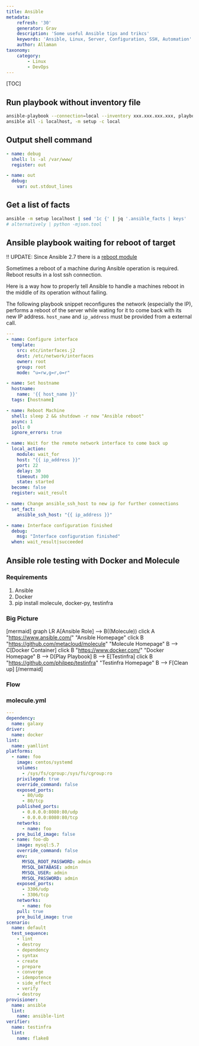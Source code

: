 ```yaml
---
title: Ansible
metadata:
    refresh: '30'
    generator: Grav
    description: 'Some useful Ansible tips and trikcs'
    keywords: 'Ansible, Linux, Server, Configuration, SSH, Automation'
    author: Allaman
taxonomy:
    category:
        - Linux
        - DevOps
---
```


[TOC]

## Run playbook without inventory file

```sh
ansible-playbook --connection=local --inventory xxx.xxx.xxx.xxx, playbook.yml # be aware of the comma
ansible all -i localhost, -m setup -c local
```

## Output shell command

```yaml
- name: debug
  shell: ls -al /var/www/
  register: out

- name: out
  debug:
    var: out.stdout_lines
```

## Get a list of facts

```sh
ansible -m setup localhost | sed '1c {' | jq '.ansible_facts | keys'
# alternatively | python -mjson.tool
```

## Ansible playbook waiting for reboot of target

!! UPDATE: Since Ansible 2.7 there is a [reboot module](https://docs.ansible.com/ansible/devel/modules/reboot_module.html)

Sometimes a reboot of a machine during Ansible operation is required. Reboot results in a lost ssh connection.

Here is a way how to properly tell Ansible to handle a machines reboot in the middle of its operation without failing.

The following playbook snippet reconfigures the network (especially the IP), performs a reboot of the server while wating for it to come back with its new IP address. `host_name` and `ip_address` must be provided from a external call.

```yaml
---
- name: Configure interface
  template:
    src: etc/interfaces.j2
    dest: /etc/network/interfaces
    owner: root
    group: root
    mode: "u=rw,g=r,o=r"

- name: Set hostname
  hostname:
    name: '{{ host_name }}'
  tags: [hostname]

- name: Reboot Machine
  shell: sleep 2 && shutdown -r now "Ansible reboot"
  async: 1
  poll: 0
  ignore_errors: true

- name: Wait for the remote network interface to come back up
  local_action:
    module: wait_for
    host: "{{ ip_address }}"
    port: 22
    delay: 30
    timeout: 300
    state: started
  become: false
  register: wait_result

- name: Change ansible_ssh_host to new ip for further connections
  set_fact:
    ansible_ssh_host: "{{ ip_address }}"

- name: Interface configuration finished
  debug:
    msg: "Interface configuration finished"
  when: wait_result|succeeded
```

## Ansible role testing with Docker and Molecule

### Requirements

1. Ansible
1. Docker
3. pip install molecule, docker-py, testinfra

### Big Picture

[mermaid]
graph LR
    A[Ansible Role] --> B((Molecule))
        click A "https://www.ansible.com/" "Ansible Homepage"
        click B "https://github.com/metacloud/molecule" "Molecule Homepage"
    B --> C[Docker Container]
        click B "https://www.docker.com/" "Docker Homepage"
    B --> D[Play Playbook]
    B --> E[Testinfra]
       click B "https://github.com/philpep/testinfra" "Testinfra Homepage"
    B --> F[Clean up]
[/mermaid]

### Flow

### molecule.yml

```yml
---
dependency:
  name: galaxy
driver:
  name: docker
lint:
  name: yamllint
platforms:
  - name: foo
    image: centos/systemd
    volumes:
      - /sys/fs/cgroup:/sys/fs/cgroup:ro
    privileged: true
    override_command: false
    exposed_ports:
      - 80/udp
      - 80/tcp
    published_ports:
      - 0.0.0.0:8080:80/udp
      - 0.0.0.0:8080:80/tcp
    networks:
      - name: foo
    pre_build_image: false
  - name: foo-db
    image: mysql:5.7
    override_command: false
    env:
      MYSQL_ROOT_PASSWORD: admin
      MYSQL_DATABASE: admin
      MYSQL_USER: admin
      MYSQL_PASSWORD: admin
    exposed_ports:
      - 3306/udp
      - 3306/tcp
    networks:
      - name: foo
    pull: true
    pre_build_image: true
scenario:
  name: default
  test_sequence:
    - lint
    - destroy
    - dependency
    - syntax
    - create
    - prepare
    - converge
    - idempotence
    - side_effect
    - verify
    - destroy
provisioner:
  name: ansible
  lint:
    name: ansible-lint
verifier:
  name: testinfra
  lint:
    name: flake8
```